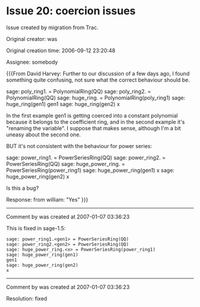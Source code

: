 # Issue 20: coercion issues

Issue created by migration from Trac.

Original creator: was

Original creation time: 2006-09-12 23:20:48

Assignee: somebody

{{{From David Harvey:
Further to our discussion of a few days ago, I found something quite confusing, not sure what the correct behaviour should be.
 
sage: poly_ring1.<gen1> = PolynomialRing(QQ)
sage: poly_ring2.<gen2> = PolynomialRing(QQ)
sage: huge_ring.<x> = PolynomialRing(poly_ring1)
sage: huge_ring(gen1)
 gen1
sage: huge_ring(gen2)
 x
 
In the first example gen1 is getting coerced into a constant polynomial because it belongs to the coefficient ring, and in the second example it's "renaming the variable". I suppose that makes sense, although I'm a bit uneasy about the second one.
 
BUT it's not consistent with the behaviour for power series:
 
sage: power_ring1.<gen1> = PowerSeriesRing(QQ)
sage: power_ring2.<gen2> = PowerSeriesRing(QQ)
sage: huge_power_ring.<x> = PowerSeriesRing(power_ring1)
sage: huge_power_ring(gen1)
 x
sage: huge_power_ring(gen2)
 x
 
Is this a bug?

Response: from william: "Yes"
}}}


---

Comment by was created at 2007-01-07 03:36:23

This is fixed in sage-1.5:

```
sage: power_ring1.<gen1> = PowerSeriesRing(QQ)
sage: power_ring2.<gen2> = PowerSeriesRing(QQ)
sage: huge_power_ring.<x> = PowerSeriesRing(power_ring1)
sage: huge_power_ring(gen1)
gen1
sage: huge_power_ring(gen2)
x
```



---

Comment by was created at 2007-01-07 03:36:23

Resolution: fixed
